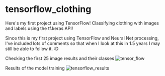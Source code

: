 # tensorflow_clothing

Here's my first project using TensorFlow! Classifying clothing with images and labels using the tf.keras API!

Since this is my first project using TensorFlow and Neural Net processing, I've included lots of comments so that when I look at this in 1.5 years I may still be able to follow it. :D

Checking the first 25 image results and their classes
![tensor_flow](https://user-images.githubusercontent.com/20881630/99426323-8f247200-28c9-11eb-90f6-f09c363013b4.PNG)

Results of the model training
![tensorflow_results](https://user-images.githubusercontent.com/20881630/99426241-79af4800-28c9-11eb-9696-5c13868cf1eb.PNG)

